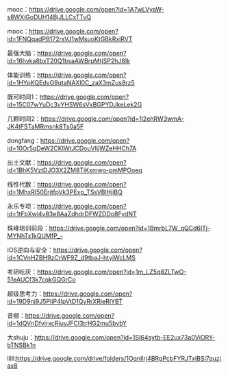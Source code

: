 mooc：https://drive.google.com/open?id=1A7wLVyaW-s8WXiGoDUH14BjJLLCxTTvQ   

mooc：https://drive.google.com/open?id=1FNQqadPB172rsVJ1wMsuoKtGBkRxiRVT  

最强大脑：https://drive.google.com/open?id=16hvka8bxT20Q1bsaAWBrpMtjSP2hJ8Ik  

体能训练：https://drive.google.com/open?id=1HYpKQEdvG9qtaNAXl0C_zaX3mZus8rz5  

既可时间1：https://drive.google.com/open?id=15C07wYuDc3vYHSW6sVxBGPYDJkeLek2G  

几颗时间2：https://drive.google.com/open?id=1l2ehRW3wmA-JK4tFSTaMRmsnk8Ts0a5F  

dongfang：https://drive.google.com/open?id=10Or5qDeW2CKIWtJCDouVIjjWZeHHCh7A  

出土文献：https://drive.google.com/open?id=1BhK5VztDJO3X2ZM8TiKxmwg-pmMPOoeq  

线性代数：https://drive.google.com/open?id=1MhxRI50ErjtfpVk3PExp_TSsVBlHjiBQ  

永乐专项：https://drive.google.com/open?id=1tFbXwl4v83e8AaZdhdrDFWZDDo8FydNT   

珠峰培训前段：https://drive.google.com/open?id=1BmrbL7W_qQCd6ITj-MYNhTx1kQUMfP_-  

IOS逆向与安全：https://drive.google.com/open?id=1CVnHZBH9zCrWF9Z_d9tbaJ-htyjWcLMS  

考研吃灰：https://drive.google.com/open?id=1m_LZ5q8ZLTwO-51eAUCf3k7cqkGQGrCo  

超级思考力：https://drive.google.com/open?id=19D9nj9J5PIiP4IpVtD1QyRrXRieRIYBT  

音频：https://drive.google.com/open?id=1dQVnDfvirxcRjuyJFCI3trHG2mu5bvbY   

大shuju：https://drive.google.com/open?id=1SI64sytb-EE2ux73a0ViORY-bTNSBk1n   

lllll:https://drive.google.com/drive/folders/1OqnIlrj4BRgPcbFYRJTxIBSi7quzjax8    

